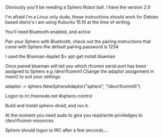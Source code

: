 
Obviously you'll be needing a Sphero Robot ball. I have the version 2.0

I'm afraid I'm a Linux only dude, these instructions should work for Debian based distro's
I am using Kubuntu 15.10 at the time of writing.

You'll need Bluetooth enabled, and active

Pair your Sphero with Bluetooth, check out the pairing instructions that come with Sphero
the default pairing password is 1234

I used the Blueman-Applet 
  $> apt-get install blueman
  
Once paired blueman will tell you which rfcomm serial port has been assigned to Sphero e.g /dev/rfcomm1
Change the adaptor assignment in main() to suit your settings.

  adaptor := sphero.NewSpheroAdaptor("sphero", "/dev/rfcomm5")
  
Logon to irc.freenode.net #sphero-control

Build and Install sphero-droid, and run it.

At the moment you need sudo to give you read/write priviledges to /dev/rfcomm resources

Sphero should logon to IRC after a few seconds....
